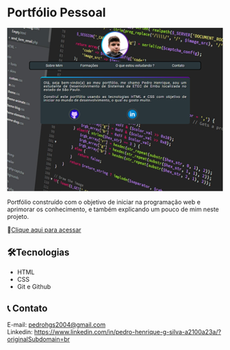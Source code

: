 # Portfólio Pessoal

![preview](./pedrodevvv.github.io_Portfolio_.png)

Portfólio construído com o objetivo de iniciar na programação web e aprimorar os conhecimento, e também explicando um pouco de mim neste projeto.

🔗[Clique aqui para acessar](https://pedrodevvv.github.io/Portfolio/)



## 🛠️Tecnologias

* HTML
* CSS
* Git e Github

## 📞 Contato

E-mail: pedrohgs2004@gmail.com <br>
Linkedin: https://www.linkedin.com/in/pedro-henrique-g-silva-a2100a23a/?originalSubdomain=br
